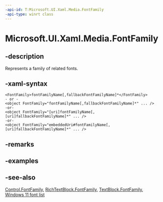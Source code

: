 ```yaml
---
-api-id: T:Microsoft.UI.Xaml.Media.FontFamily
-api-type: winrt class
---
```


<!-- Class syntax.
public class FontFamily : Windows.UI.Xaml.Media.IFontFamily
-->

# Microsoft.UI.Xaml.Media.FontFamily

## -description
Represents a family of related fonts.

## -xaml-syntax
```xaml
<FontFamily>fontFamilyName[,fallbackFontFamilyName]*</FontFamily>
- or -
<object FontFamily="fontFamilyName[,fallbackFontFamilyName]*" ... />
-or-
<object FontFamily="[uri]fontFamilyName[,[uri]fallbackFontFamilyName]*" ... />
-or-
<object FontFamily="embeddedUri#fontFamilyName[,[uri]fallbackFontFamilyName]*" ... />
```


## -remarks

## -examples

## -see-also
[Control.FontFamily](../microsoft.ui.xaml.controls/control_fontfamily.md), [RichTextBlock.FontFamily](../microsoft.ui.xaml.controls/richtextblock_fontfamily.md), [TextBlock.FontFamily](../microsoft.ui.xaml.controls/textblock_fontfamily.md), [Windows 11 font list](https://learn.microsoft.com/en-us/typography/fonts/windows_11_font_list)
